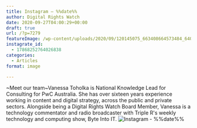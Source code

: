 ```yaml
---
title: Instagram – %%date%%
author: Digital Rights Watch
date: 2020-09-27T04:00:29+00:00
draft: true
url: /?p=7279
featureImage: /wp-content/uploads/2020/09/120145075_663408664573484_6406034234404677600_n.jpg
instagrate_id:
  - 17868252764026838
categories:
  - Articles
format: image

---
```

~Meet our team~Vanessa Toholka is National Knowledge Lead for Consulting for PwC Australia. She has over sixteen years experience working in content and digital strategy, across the public and private sectors. Alongside being a Digital Rights Watch Board Member, Vanessa is a technology commentator and radio broadcaster with Triple R's weekly technology and computing show, Byte Into IT.
<img decoding="async" src="/wp-content/uploads/2020/09/120145075_663408664573484_6406034234404677600_n.jpg" alt="Instagram - %%date%%" />
